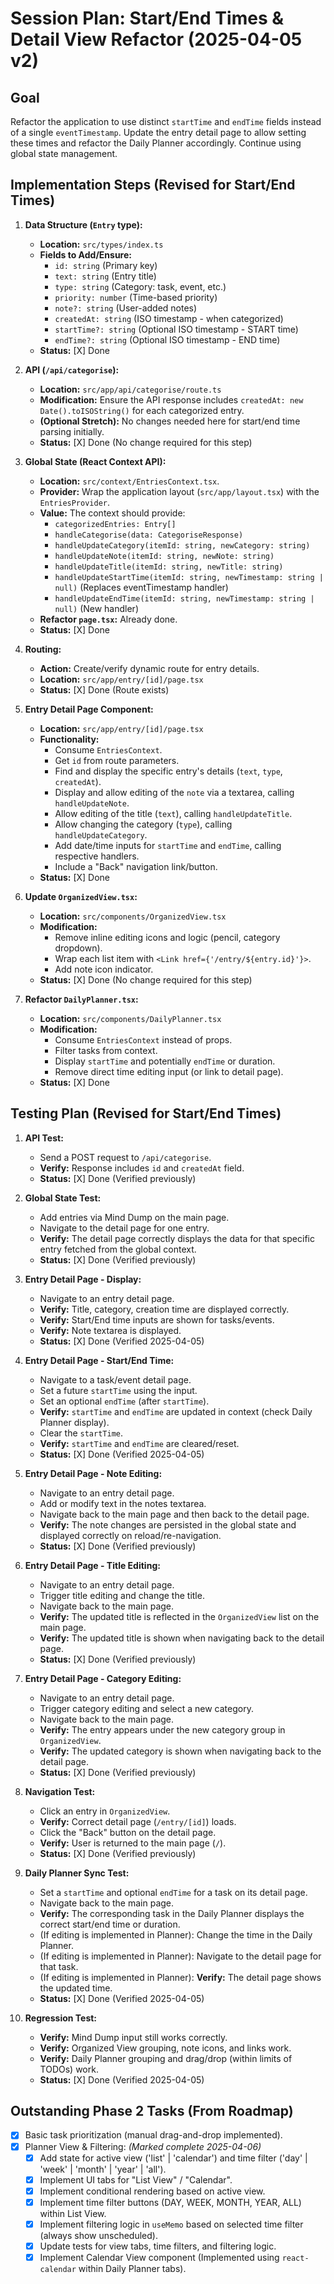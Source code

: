 # Session Plan: Start/End Times & Detail View Refactor (2025-04-05 v2)

## Goal
Refactor the application to use distinct `startTime` and `endTime` fields instead of a single `eventTimestamp`. Update the entry detail page to allow setting these times and refactor the Daily Planner accordingly. Continue using global state management.

## Implementation Steps (Revised for Start/End Times)

1.  **Data Structure (`Entry` type):**
    *   **Location:** `src/types/index.ts`
    *   **Fields to Add/Ensure:**
        *   `id: string` (Primary key)
        *   `text: string` (Entry title)
        *   `type: string` (Category: task, event, etc.)
        *   `priority: number` (Time-based priority)
        *   `note?: string` (User-added notes)
        *   `createdAt: string` (ISO timestamp - when categorized)
        *   `startTime?: string` (Optional ISO timestamp - START time)
        *   `endTime?: string` (Optional ISO timestamp - END time)
    *   **Status:** [X] Done

2.  **API (`/api/categorise`):**
    *   **Location:** `src/app/api/categorise/route.ts`
    *   **Modification:** Ensure the API response includes `createdAt: new Date().toISOString()` for each categorized entry.
    *   **(Optional Stretch):** No changes needed here for start/end time parsing initially.
    *   **Status:** [X] Done (No change required for this step)

3.  **Global State (React Context API):**
    *   **Location:** `src/context/EntriesContext.tsx`.
    *   **Provider:** Wrap the application layout (`src/app/layout.tsx`) with the `EntriesProvider`.
    *   **Value:** The context should provide:
        *   `categorizedEntries: Entry[]`
        *   `handleCategorise(data: CategoriseResponse)`
        *   `handleUpdateCategory(itemId: string, newCategory: string)`
        *   `handleUpdateNote(itemId: string, newNote: string)`
        *   `handleUpdateTitle(itemId: string, newTitle: string)`
        *   `handleUpdateStartTime(itemId: string, newTimestamp: string | null)` (Replaces eventTimestamp handler)
        *   `handleUpdateEndTime(itemId: string, newTimestamp: string | null)` (New handler)
    *   **Refactor `page.tsx`:** Already done.
    *   **Status:** [X] Done

4.  **Routing:**
    *   **Action:** Create/verify dynamic route for entry details.
    *   **Location:** `src/app/entry/[id]/page.tsx`
    *   **Status:** [X] Done (Route exists)

5.  **Entry Detail Page Component:**
    *   **Location:** `src/app/entry/[id]/page.tsx`
    *   **Functionality:**
        *   Consume `EntriesContext`.
        *   Get `id` from route parameters.
        *   Find and display the specific entry's details (`text`, `type`, `createdAt`).
        *   Display and allow editing of the `note` via a textarea, calling `handleUpdateNote`.
        *   Allow editing of the title (`text`), calling `handleUpdateTitle`.
        *   Allow changing the category (`type`), calling `handleUpdateCategory`.
        *   Add date/time inputs for `startTime` and `endTime`, calling respective handlers.
        *   Include a "Back" navigation link/button.
    *   **Status:** [X] Done

6.  **Update `OrganizedView.tsx`:**
    *   **Location:** `src/components/OrganizedView.tsx`
    *   **Modification:**
        *   Remove inline editing icons and logic (pencil, category dropdown).
        *   Wrap each list item with `<Link href={'/entry/${entry.id}'}>`.
        *   Add note icon indicator.
    *   **Status:** [X] Done (No change required for this step)

7.  **Refactor `DailyPlanner.tsx`:**
    *   **Location:** `src/components/DailyPlanner.tsx`
    *   **Modification:**
        *   Consume `EntriesContext` instead of props.
        *   Filter tasks from context.
        *   Display `startTime` and potentially `endTime` or duration.
        *   Remove direct time editing input (or link to detail page).
    *   **Status:** [X] Done

## Testing Plan (Revised for Start/End Times)

1.  **API Test:**
    *   Send a POST request to `/api/categorise`.
    *   **Verify:** Response includes `id` and `createdAt` field.
    *   **Status:** [X] Done (Verified previously)

2.  **Global State Test:**
    *   Add entries via Mind Dump on the main page.
    *   Navigate to the detail page for one entry.
    *   **Verify:** The detail page correctly displays the data for that specific entry fetched from the global context.
    *   **Status:** [X] Done (Verified previously)

3.  **Entry Detail Page - Display:**
    *   Navigate to an entry detail page.
    *   **Verify:** Title, category, creation time are displayed correctly.
    *   **Verify:** Start/End time inputs are shown for tasks/events.
    *   **Verify:** Note textarea is displayed.
    *   **Status:** [X] Done (Verified 2025-04-05)

4.  **Entry Detail Page - Start/End Time:**
    *   Navigate to a task/event detail page.
    *   Set a future `startTime` using the input.
    *   Set an optional `endTime` (after `startTime`).
    *   **Verify:** `startTime` and `endTime` are updated in context (check Daily Planner display).
    *   Clear the `startTime`.
    *   **Verify:** `startTime` and `endTime` are cleared/reset.
    *   **Status:** [X] Done (Verified 2025-04-05)

5.  **Entry Detail Page - Note Editing:**
    *   Navigate to an entry detail page.
    *   Add or modify text in the notes textarea.
    *   Navigate back to the main page and then back to the detail page.
    *   **Verify:** The note changes are persisted in the global state and displayed correctly on reload/re-navigation.
    *   **Status:** [X] Done (Verified previously)

6.  **Entry Detail Page - Title Editing:**
    *   Navigate to an entry detail page.
    *   Trigger title editing and change the title.
    *   Navigate back to the main page.
    *   **Verify:** The updated title is reflected in the `OrganizedView` list on the main page.
    *   **Verify:** The updated title is shown when navigating back to the detail page.
    *   **Status:** [X] Done (Verified previously)

7.  **Entry Detail Page - Category Editing:**
    *   Navigate to an entry detail page.
    *   Trigger category editing and select a new category.
    *   Navigate back to the main page.
    *   **Verify:** The entry appears under the new category group in `OrganizedView`.
    *   **Verify:** The updated category is shown when navigating back to the detail page.
    *   **Status:** [X] Done (Verified previously)

8.  **Navigation Test:**
    *   Click an entry in `OrganizedView`.
    *   **Verify:** Correct detail page (`/entry/[id]`) loads.
    *   Click the "Back" button on the detail page.
    *   **Verify:** User is returned to the main page (`/`).
    *   **Status:** [X] Done (Verified previously)

9.  **Daily Planner Sync Test:**
    *   Set a `startTime` and optional `endTime` for a task on its detail page.
    *   Navigate back to the main page.
    *   **Verify:** The corresponding task in the Daily Planner displays the correct start/end time or duration.
    *   (If editing is implemented in Planner): Change the time in the Daily Planner.
    *   (If editing is implemented in Planner): Navigate to the detail page for that task.
    *   (If editing is implemented in Planner): **Verify:** The detail page shows the updated time.
    *   **Status:** [X] Done (Verified 2025-04-05)

10. **Regression Test:**
    *   **Verify:** Mind Dump input still works correctly.
    *   **Verify:** Organized View grouping, note icons, and links work.
    *   **Verify:** Daily Planner grouping and drag/drop (within limits of TODOs) work.
    *   **Status:** [X] Done (Verified 2025-04-05)

## Outstanding Phase 2 Tasks (From Roadmap)
*   [X] Basic task prioritization (manual drag-and-drop implemented).
*   [X] Planner View & Filtering: *(Marked complete 2025-04-06)*
    *   [X] Add state for active view ('list' | 'calendar') and time filter ('day' | 'week' | 'month' | 'year' | 'all').
    *   [X] Implement UI tabs for "List View" / "Calendar".
    *   [X] Implement conditional rendering based on active view.
    *   [X] Implement time filter buttons (DAY, WEEK, MONTH, YEAR, ALL) within List View.
    *   [X] Implement filtering logic in `useMemo` based on selected time filter (always show unscheduled).
    *   [X] Update tests for view tabs, time filters, and filtering logic.
    *   [X] Implement Calendar View component (Implemented using `react-calendar` within Daily Planner tabs).
